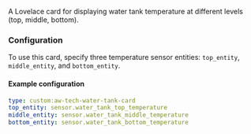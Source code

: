 A Lovelace card for displaying water tank temperature at different levels (top, middle, bottom).

### Configuration

To use this card, specify three temperature sensor entities: `top_entity`, `middle_entity`, and `bottom_entity`.

#### Example configuration

```yaml
type: custom:aw-tech-water-tank-card
top_entity: sensor.water_tank_top_temperature
middle_entity: sensor.water_tank_middle_temperature
bottom_entity: sensor.water_tank_bottom_temperature
```

